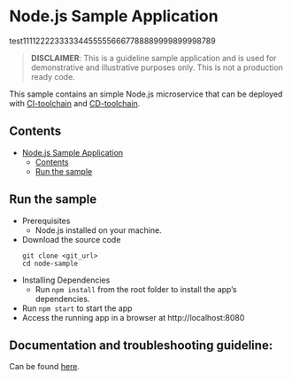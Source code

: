 # Node.js Sample Application
test111122223333344555556667788889999899998789
> **DISCLAIMER**: This is a guideline sample application and is used for demonstrative and illustrative purposes only. This is not a production ready code.

This sample contains an simple Node.js microservice that can be deployed with [CI-toolchain](https://cloud.ibm.com/devops/setup/deploy?repository=https%3A%2F%2Fus-south.git.cloud.ibm.com%2Fopen-toolchain%2Fcompliance-ci-toolchain&env_id=ibm:yp:us-south) and [CD-toolchain](https://cloud.ibm.com/devops/setup/deploy?repository=https%3A%2F%2Fus-south.git.cloud.ibm.com%2Fopen-toolchain%2Fcompliance-cd-toolchain&env_id=ibm:yp:us-south).



## Contents




- [Node.js Sample Application](#nodejs-sample-application)
  - [Contents](#contents)
  - [Run the sample](#run-the-sample)

## Run the sample
- Prerequisites
    - Node.js installed on your machine.
- Download the source code
    ```
    git clone <git_url>
    cd node-sample
    ```
- Installing Dependencies
    - Run `npm install` from the root folder to install the app’s dependencies.
- Run `npm start` to start the app
- Access the running app in a browser at http://localhost:8080

## Documentation and troubleshooting guideline:

Can be found [here](https://cloud.ibm.com/docs/ContinuousDelivery?topic=ContinuousDelivery-troubleshoot-devsecops).
